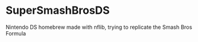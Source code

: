 # SuperSmashBrosDS
Nintendo DS homebrew made with nflib, trying to replicate the Smash Bros Formula 
